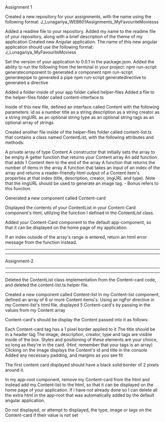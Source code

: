 Assignment 1

Created a new repository for your assignments, with the name using the following format:
J_Lunagariya_WEB601Assignments_MyFavouriteMoviesss

Added a readme file to your repository. Added my name to the readme file of your repository,
along with a brief description of the theme of my application
Created new Angular application. The name of this new angular application should use the
following format:
J_Lunagariya_MyFavouriteMoviess

Set the version of your application to 0.0.1 in the package.json.
Added the ability to run the following from the terminal in your project:
npm run-script generatecomponent to generated a component
npm run-script generatepipe to generated a pipe
npm run-script generatedirective to generated a directive

Added a folder inside of your app folder called helper-files
Added a file to the helper-files folder called content-interface.ts

Inside of this new file, defined an interface called Content with the following parameters:
id as a number
title as a string
description as a string
creator as a string
imgURL as an optional string
type as an optional string
tags as an optional array of strings

Created another file inside of the helper-files folder called content-list.ts that
contains a class named ContentList, with the following attributes and methods:

A private array of type Content
A constructor that initially sets the array to be empty
A getter function that returns your Content array
An add function that adds 1 Content item to the end of the array
A function that returns the number of items in the array
A function that takes an input of an index of the array and returns a reader-friendly html
output of a Content item's properties at that index (title, description, creator, imgURL
and type). Note that the imgURL should be used to generate an image tag. - Bonus
refers to this function

Generated a new component called Content-card

Displayed the contents of your ContentList in your Content-Card component's html,
utilizing the function I defined in the ContentList class.

Added your Content-Card component to the default app-component, so that it can be
displayed on the home page of my application.

If an index outside of the array's range is entered, return an html error
message from the function instead.

***********
***********
Assignment-2
************
************

Deleted the ContentList class implementation from the Content-card code, and
deleted the content-list.ts helper file.

Created a new component called Content-list
In my Content-list component, defined an array of 6 or more Content items's.
Using an ngFor directive in my Content-list's html file, displayed 5 Content-card's
by passing in the values from my Content array

Content-card's should be display the Content passed into it as follows:

Each Content-card tag has a 1 pixel border applied to it
The title should be in a header tag
The image, description, creator, type and tags are visible inside of the box. Styles and
positioning of these elements are your choice, so long as they're in the card. (Hint:
remember that your tags is an array)
Clicking on the image displays the Content's id and title in the console
Added any necessary padding, and margins as you see fit

The first content card displayed should have a black solid border of 2 pixels around it.

In my app-root component, remove my Content-card from the html and instead add
my Content-list to the html, so that it can be displayed on the home page of your
application. If i have not already done so I can delete all the extra html in the app-root
that was automatically added by the default angular application.

Do not displayed, or attempt to displayed, the type, image or tags on the
Content-card if their value is not set

